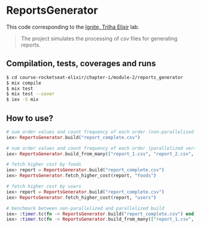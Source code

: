 # ReportsGenerator

This code corresponding to the [Ignite, Trilha Elixir](https://app.rocketseat.com.br/ignite/elixir/) lab.

> The project simulates the processing of csv files for generating reports.

## Compilation, tests, coverages and runs

```bash
$ cd course-rocketseat-elixir/chapter-i/module-2/reports_generator
$ mix compile
$ mix test
$ mix test --cover
$ iex -S mix
```

## How to use?

```elixir
# sum order values and count frequency of each order (non-parallelized version)
iex> ReportsGenerator.build("report_complete.csv")

# sum order values and count frequency of each order (parallelized version)
iex> ReportsGenerator.build_from_many(["report_1.csv", "report_2.csv", "report_3.csv"])

# fetch higher cost by foods
iex> report = ReportsGenerator.build("report_complete.csv")
iex> ReportsGenerator.fetch_higher_cost(report, "foods")

# fetch higher cost by users
iex> report = ReportsGenerator.build("report_complete.csv")
iex> ReportsGenerator.fetch_higher_cost(report, "users")

# benchmark between non-parallelized and parallelized build
iex> :timer.tc(fn -> ReportsGenerator.build("report_complete.csv") end)
iex> :timer.tc(fn -> ReportsGenerator.build_from_many(["report_1.csv", "report_2.csv", "report_3.csv"]) end)
```
